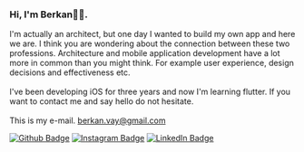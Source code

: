 ### Hi, I'm Berkan👋🏻.
I'm actually an architect, but one day I wanted to build my own app and here we are. I think you are wondering about the connection between these two professions. Architecture and mobile application development have a lot more in common than you might think. For example user experience, design decisions and effectiveness etc.
<br />
<br />I've been developing iOS for three years and now I'm learning flutter. If you want to contact me and say hello do not hesitate.
<br />
<br />This is my e-mail. <berkan.vay@gmail.com>

[![Github Badge](https://img.shields.io/badge/GitHub-100000?style=for-the-badge&logo=github&logoColor=white)](https://github.com/BerkanVay?tab=repositories) 
[![Instagram Badge](https://img.shields.io/badge/Instagram-E4405F?style=for-the-badge&logo=instagram&logoColor=white)](https://www.instagram.com/berkanvay/) 
[![LinkedIn Badge](https://img.shields.io/badge/LinkedIn-0077B5?style=for-the-badge&logo=linkedin&logoColor=white)](https://www.linkedin.com/in/berkan-vay/) 
